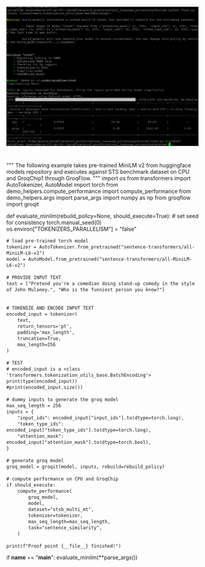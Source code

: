 ![proof](https://github.com/Narvissen/ai-science-training-series/blob/main/07_AITestbeds/HW_07_Submission/ITS%20ALIIIIIVVVEEEE%20Homework%207%20Proof.png)
# 
"""
The following example takes pre-trained MiniLM v2 from
huggingface models repository and executes against STS benchmark dataset
on CPU and GroqChip1 through GroqFlow.
"""
import os
from transformers import AutoTokenizer, AutoModel
import torch
from demo_helpers.compute_performance import compute_performance
from demo_helpers.args import parse_args
import numpy as np
from groqflow import groqit


def evaluate_minilm(rebuild_policy=None, should_execute=True):
    # set seed for consistency
    torch.manual_seed(0)
    os.environ["TOKENIZERS_PARALLELISM"] = "false"

    # load pre-trained torch model
    tokenizer = AutoTokenizer.from_pretrained("sentence-transformers/all-MiniLM-L6-v2")
    model = AutoModel.from_pretrained("sentence-transformers/all-MiniLM-L6-v2")

    # PROVIDE INPUT TEXT
    text = ["Pretend you're a comedian doing stand-up comedy in the style of John Mulaney.", "Who is the funniest person you know?"]


    # TOKENIZE AND ENCODE INPUT TEXT
    encoded_input = tokenizer(
        text,
        return_tensors='pt',
        padding='max_length',
        truncation=True,
        max_length=256
    )   

    # TEST
    # encoded_input is a <class 'transformers.tokenization_utils_base.BatchEncoding'>
    print(type(encoded_input))
    #print(encoded_input.size())

    # dummy inputs to generate the groq model
    max_seq_length = 256
    inputs = {
        "input_ids": encoded_input["input_ids"].to(dtype=torch.long),
        "token_type_ids": encoded_input["token_type_ids"].to(dtype=torch.long),
        "attention_mask": encoded_input["attention_mask"].to(dtype=torch.bool),
    }

    # generate groq model
    groq_model = groqit(model, inputs, rebuild=rebuild_policy)

    # compute performance on CPU and GroqChip
    if should_execute:
        compute_performance(
            groq_model,
            model,
            dataset="stsb_multi_mt",
            tokenizer=tokenizer,
            max_seq_length=max_seq_length,
            task="sentence_similarity",
        )

    print(f"Proof point {__file__} finished!")


if __name__ == "__main__":
    evaluate_minilm(**parse_args())
